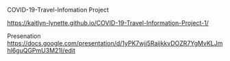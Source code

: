COVID-19-Travel-Infomation Project

https://kaitlyn-lynette.github.io/COVID-19-Travel-Information-Project-1/

Presenation 
https://docs.google.com/presentation/d/1yPK7wjj5RaijkkvDOZR7YgMvKLJmhl6guQGPmU3M21I/edit
